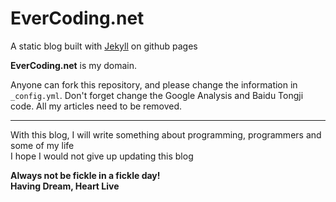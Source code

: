 # EverCoding.net

A static blog built with [Jekyll][] on github pages

**EverCoding.net** is my domain.

Anyone can fork this repository, and please change the information in `_config.yml`. Don't forget change the Google Analysis and Baidu Tongji code. All my articles need to be removed.

---

With this blog, I will write something about programming, programmers and some of my life  
I hope I would not give up updating this blog

**Always not be fickle in a fickle day!**  
**Having Dream, Heart Live**

[Jekyll]: http://jekyllrb.com

